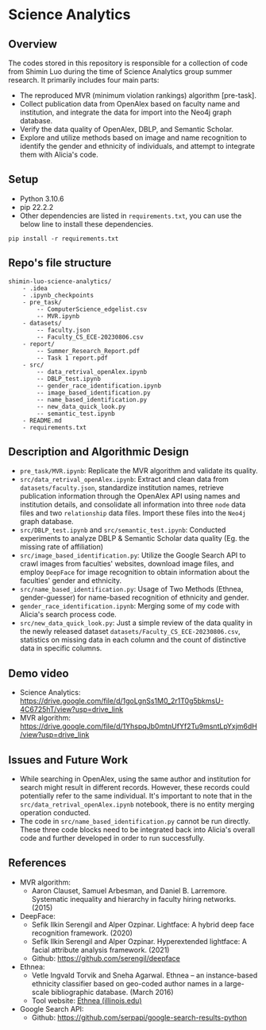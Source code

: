 # Science Analytics

## Overview

The codes stored in this repository is responsible for a collection of code from Shimin Luo during the time of Science Analytics group summer research. It primarily includes four main parts:

* The reproduced MVR (minimum violation rankings) algorithm [pre-task].
* Collect publication data from OpenAlex based on faculty name and institution, and integrate the data for import into the Neo4j graph database.
* Verify the data quality of OpenAlex, DBLP, and Semantic Scholar.
* Explore and utilize methods based on image and name recognition to identify the gender and ethnicity of individuals, and attempt to integrate them with Alicia's code.

## Setup

* Python 3.10.6
* pip 22.2.2
* Other dependencies are listed in `requirements.txt`, you can use the below line to install these dependencies.

```
pip install -r requirements.txt 
```

## Repo's file structure

```
shimin-luo-science-analytics/
    - .idea
    - .ipynb_checkpoints
    - pre_task/
        -- ComputerScience_edgelist.csv
        -- MVR.ipynb
    - datasets/ 
        -- faculty.json
        -- Faculty_CS_ECE-20230806.csv
    - report/
        -- Summer_Research_Report.pdf
        -- Task 1 report.pdf
    - src/
        -- data_retrival_openAlex.ipynb
        -- DBLP_test.ipynb
        -- gender_race_identification.ipynb
        -- image_based_identification.py
        -- name_based_identification.py
        -- new_data_quick_look.py
        -- semantic_test.ipynb
    - README.md
    - requirements.txt
```

## Description and Algorithmic Design 

* `pre_task/MVR.ipynb`: Replicate the MVR algorithm and validate its quality.
* `src/data_retrival_openAlex.ipynb`: Extract and clean data from `datasets/faculty.json`, standardize institution names, retrieve publication information through the OpenAlex API using names and institution details, and consolidate all information into three `node` data files and two `relationship` data files. Import these files into the `Neo4j` graph database.
* `src/DBLP_test.ipynb` and `src/semantic_test.ipynb`: Conducted experiments to analyze DBLP & Semantic Scholar data quality (Eg. the missing rate of affiliation)
* `src/image_based_identification.py`: Utilize the Google Search API to crawl images from faculties' websites, download image files, and employ `DeepFace` for image recognition to obtain information about the faculties' gender and ethnicity.
* `src/name_based_identification.py`: Usage of Two Methods (Ethnea, gender-guesser) for name-based recognition of ethnicity and gender.
* `gender_race_identification.ipynb`: Merging some of my code with Alicia's search process code.
* `src/new_data_quick_look.py`: Just a simple review of the data quality in the newly released dataset `datasets/Faculty_CS_ECE-20230806.csv`, statistics on missing data in each column and the count of distinctive data in specific columns.

## Demo video

* Science Analytics: https://drive.google.com/file/d/1goLgnSs1M0_2r1T0g5bkmsU-4C6725hT/view?usp=drive_link
* MVR algorithm: https://drive.google.com/file/d/1YhspqJb0mtnUfYf2Tu9msntLpYxjm6dH/view?usp=drive_link

## Issues and Future Work

* While searching in OpenAlex, using the same author and institution for search might result in different records. However, these records could potentially refer to the same individual. It's important to note that in the `src/data_retrival_openAlex.ipynb` notebook, there is no entity merging operation conducted.
* The code in `src/name_based_identification.py` cannot be run directly. These three code blocks need to be integrated back into Alicia's overall code and further developed in order to run successfully.

## References 
* MVR algorithm: 
  * Aaron Clauset, Samuel Arbesman, and Daniel B. Larremore. Systematic inequality and hierarchy in faculty hiring networks. (2015)
* DeepFace: 
  * Sefik Ilkin Serengil and Alper Ozpinar. Lightface: A hybrid deep face recognition framework. (2020)
  * Sefik Ilkin Serengil and Alper Ozpinar. Hyperextended lightface: A facial attribute analysis framework. (2021)
  * Github: https://github.com/serengil/deepface
* Ethnea: 
  * Vetle Ingvald Torvik and Sneha Agarwal. Ethnea – an instance-based ethnicity classifier based on geo-coded author names in a large-scale bibliographic database. (March 2016)
  * Tool website: [Ethnea (illinois.edu)](http://abel.lis.illinois.edu/cgi-bin/ethnea/search.py)
* Google Search API:
  * Github: https://github.com/serpapi/google-search-results-python

